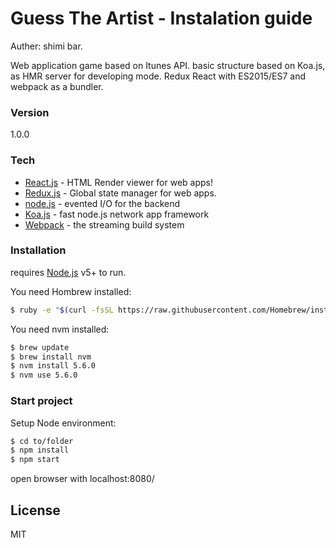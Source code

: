 # Guess The Artist - Instalation guide
Auther: shimi bar.

Web application game based on Itunes API. basic structure based on Koa.js, as HMR server for developing mode. Redux React with ES2015/ES7 and webpack as a bundler.

### Version
1.0.0

### Tech

* [React.js] - HTML Render viewer for web apps!
* [Redux.js] - Global state manager for web apps.
* [node.js] - evented I/O for the backend
* [Koa.js] - fast node.js network app framework
* [Webpack] - the streaming build system


### Installation

requires [Node.js](https://nodejs.org/) v5+ to run.

You need Hombrew installed:
```sh
$ ruby -e "$(curl -fsSL https://raw.githubusercontent.com/Homebrew/install/master/install)"
```
You need nvm installed:
```sh
$ brew update
$ brew install nvm
$ nvm install 5.6.0
$ nvm use 5.6.0
```

### Start project
Setup Node environment:
```sh
$ cd to/folder
$ npm install
$ npm start
```
open browser with localhost:8080/

License
----

MIT

   [React.js]: <https://facebook.github.io/react/>
   [Redux.js]: <https://github.com/reactjs/redux>
   [node.js]: <https://nodejs.org/en/>
   [Koa.js]: <http://koajs.com/>
   [Webpack]: <https://webpack.github.io/>
